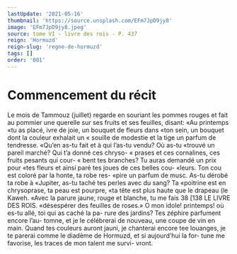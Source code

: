 ```yaml
---
lastUpdate: '2021-05-16'
thumbnail: 'https://source.unsplash.com/EFm7JpD9jy8'
image: 'EFm7JpD9jy8.jpeg'
source: tome VI - livre des rois - P. 437
reign: 'Hormuzd'
reign-slug: 'regne-de-hormuzd'
tags: []
order: '001'
---
```


# Commencement du récit

Le mois de Tammouz (juillet) regarde en souriant les pommes rouges et fait au pommier une querelle
sur ses fruits et ses feuilles, disant: «Au printemps «tu as placé, ivre de joie, un bouquet de fleurs dans «ton sein, un bouquet dont la couleur exhalait un « souille de modestie et la tige un parfum de tendresse. «Qu’en as-tu fait et à qui l’as-tu vendu? Où as-tu
«trouvé un pareil marché? Qui t’a donné ces chryso-
« prases et ces cornalines, ces fruits pesants qui cour- « bent tes branches? Tu auras demandé un prix pour «tes fleurs et ainsi paré tes joues de ces belles cou- «leurs. Ton cou est coloré par la honte, ta robe res- «pire un parfum de musc. As-tu dérobé ta robe à «Jupiter, as-tu taché tes perles avec du sang? Ta «poitrine est en chrysoprase, ta peau est pourpre, «ta tête est plus haute que le drapeau (le Kaweh.
«Avec la parure jaune, rouge et blanche, tu me fais 38
[138 LE LIVRE DES ROIS. «désespérer des feuilles de roses.» O mon idole!
printemps! où es-tu allé, toi qui as caché la pa-
rure des jardins? Tes zéphire parfument encore l’au- tomne, et je le célébrerai de nouveau, une coupe de
vin en main. Quand tes couleurs auront jauni, je chanterai encore tee louanges, je te parerai comme le diadème de Hormuzd, et si aujourd’hui la for-
tune me favorise, les traces de mon talent me survi- vront.
